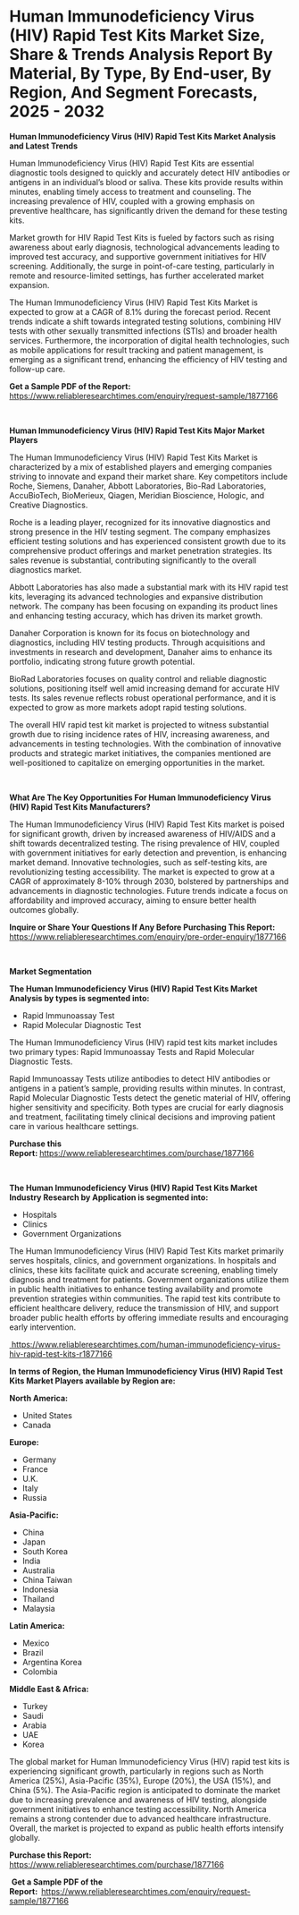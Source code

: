 <p><h1>Human Immunodeficiency Virus (HIV) Rapid Test Kits Market Size, Share & Trends Analysis Report By Material, By Type, By End-user, By Region, And Segment Forecasts, 2025 - 2032</h1></p><p><strong>Human Immunodeficiency Virus (HIV) Rapid Test Kits Market Analysis and Latest Trends</strong></p>
<p><p>Human Immunodeficiency Virus (HIV) Rapid Test Kits are essential diagnostic tools designed to quickly and accurately detect HIV antibodies or antigens in an individual’s blood or saliva. These kits provide results within minutes, enabling timely access to treatment and counseling. The increasing prevalence of HIV, coupled with a growing emphasis on preventive healthcare, has significantly driven the demand for these testing kits.</p><p>Market growth for HIV Rapid Test Kits is fueled by factors such as rising awareness about early diagnosis, technological advancements leading to improved test accuracy, and supportive government initiatives for HIV screening. Additionally, the surge in point-of-care testing, particularly in remote and resource-limited settings, has further accelerated market expansion.</p><p>The Human Immunodeficiency Virus (HIV) Rapid Test Kits Market is expected to grow at a CAGR of 8.1% during the forecast period. Recent trends indicate a shift towards integrated testing solutions, combining HIV tests with other sexually transmitted infections (STIs) and broader health services. Furthermore, the incorporation of digital health technologies, such as mobile applications for result tracking and patient management, is emerging as a significant trend, enhancing the efficiency of HIV testing and follow-up care.</p></p>
<p><strong>Get a Sample PDF of the Report:&nbsp;</strong> <a href="https://www.reliableresearchtimes.com/enquiry/request-sample/1877166?utm_campaign=2657&utm_medium=2&utm_source=Github&utm_content=ia&utm_term=12042025&utm_id=human-immunodeficiency-virus-hiv-rapid-test-kits">https://www.reliableresearchtimes.com/enquiry/request-sample/1877166</a></p>
<p>&nbsp;</p>
<p><strong>Human Immunodeficiency Virus (HIV) Rapid Test Kits Major Market Players</strong></p>
<p><p>The Human Immunodeficiency Virus (HIV) Rapid Test Kits Market is characterized by a mix of established players and emerging companies striving to innovate and expand their market share. Key competitors include Roche, Siemens, Danaher, Abbott Laboratories, Bio-Rad Laboratories, AccuBioTech, BioMerieux, Qiagen, Meridian Bioscience, Hologic, and Creative Diagnostics.</p><p>Roche is a leading player, recognized for its innovative diagnostics and strong presence in the HIV testing segment. The company emphasizes efficient testing solutions and has experienced consistent growth due to its comprehensive product offerings and market penetration strategies. Its sales revenue is substantial, contributing significantly to the overall diagnostics market.</p><p>Abbott Laboratories has also made a substantial mark with its HIV rapid test kits, leveraging its advanced technologies and expansive distribution network. The company has been focusing on expanding its product lines and enhancing testing accuracy, which has driven its market growth.</p><p>Danaher Corporation is known for its focus on biotechnology and diagnostics, including HIV testing products. Through acquisitions and investments in research and development, Danaher aims to enhance its portfolio, indicating strong future growth potential.</p><p>BioRad Laboratories focuses on quality control and reliable diagnostic solutions, positioning itself well amid increasing demand for accurate HIV tests. Its sales revenue reflects robust operational performance, and it is expected to grow as more markets adopt rapid testing solutions.</p><p>The overall HIV rapid test kit market is projected to witness substantial growth due to rising incidence rates of HIV, increasing awareness, and advancements in testing technologies. With the combination of innovative products and strategic market initiatives, the companies mentioned are well-positioned to capitalize on emerging opportunities in the market.</p></p>
<p>&nbsp;</p>
<p><strong>What Are The Key Opportunities For Human Immunodeficiency Virus (HIV) Rapid Test Kits Manufacturers?</strong></p>
<p><p>The Human Immunodeficiency Virus (HIV) Rapid Test Kits market is poised for significant growth, driven by increased awareness of HIV/AIDS and a shift towards decentralized testing. The rising prevalence of HIV, coupled with government initiatives for early detection and prevention, is enhancing market demand. Innovative technologies, such as self-testing kits, are revolutionizing testing accessibility. The market is expected to grow at a CAGR of approximately 8-10% through 2030, bolstered by partnerships and advancements in diagnostic technologies. Future trends indicate a focus on affordability and improved accuracy, aiming to ensure better health outcomes globally.</p></p>
<p><strong>Inquire or Share Your Questions If Any Before Purchasing This Report:</strong> <a href="https://www.reliableresearchtimes.com/enquiry/pre-order-enquiry/1877166?utm_campaign=2657&utm_medium=2&utm_source=Github&utm_content=ia&utm_term=12042025&utm_id=human-immunodeficiency-virus-hiv-rapid-test-kits">https://www.reliableresearchtimes.com/enquiry/pre-order-enquiry/1877166</a></p>
<p>&nbsp;</p>
<p><strong>Market Segmentation</strong></p>
<p><strong>The Human Immunodeficiency Virus (HIV) Rapid Test Kits Market Analysis by types is segmented into:</strong></p>
<p><ul><li>Rapid Immunoassay Test</li><li>Rapid Molecular Diagnostic Test</li></ul></p>
<p><p>The Human Immunodeficiency Virus (HIV) rapid test kits market includes two primary types: Rapid Immunoassay Tests and Rapid Molecular Diagnostic Tests. </p><p>Rapid Immunoassay Tests utilize antibodies to detect HIV antibodies or antigens in a patient’s sample, providing results within minutes. In contrast, Rapid Molecular Diagnostic Tests detect the genetic material of HIV, offering higher sensitivity and specificity. Both types are crucial for early diagnosis and treatment, facilitating timely clinical decisions and improving patient care in various healthcare settings.</p></p>
<p><strong>Purchase this Report:&nbsp;</strong><a href="https://www.reliableresearchtimes.com/purchase/1877166?utm_campaign=2657&utm_medium=2&utm_source=Github&utm_content=ia&utm_term=12042025&utm_id=human-immunodeficiency-virus-hiv-rapid-test-kits">https://www.reliableresearchtimes.com/purchase/1877166</a></p>
<p>&nbsp;</p>
<p><strong>The Human Immunodeficiency Virus (HIV) Rapid Test Kits Market Industry Research by Application is segmented into:</strong></p>
<p><ul><li>Hospitals</li><li>Clinics</li><li>Government Organizations</li></ul></p>
<p><p>The Human Immunodeficiency Virus (HIV) Rapid Test Kits market primarily serves hospitals, clinics, and government organizations. In hospitals and clinics, these kits facilitate quick and accurate screening, enabling timely diagnosis and treatment for patients. Government organizations utilize them in public health initiatives to enhance testing availability and promote prevention strategies within communities. The rapid test kits contribute to efficient healthcare delivery, reduce the transmission of HIV, and support broader public health efforts by offering immediate results and encouraging early intervention.</p></p>
<p><a href="https://www.reliableresearchtimes.com/human-immunodeficiency-virus-hiv-rapid-test-kits-r1877166?utm_campaign=2657&utm_medium=2&utm_source=Github&utm_content=ia&utm_term=12042025&utm_id=human-immunodeficiency-virus-hiv-rapid-test-kits">&nbsp;https://www.reliableresearchtimes.com/human-immunodeficiency-virus-hiv-rapid-test-kits-r1877166</a></p>
<p><strong>In terms of Region, the Human Immunodeficiency Virus (HIV) Rapid Test Kits Market Players available by Region are:</strong></p>
<p>
    <p> <strong> North America: </strong>
        <ul>
            <li>United States</li>
            <li>Canada</li>
        </ul>
        </p> 
    <p> <strong> Europe: </strong>
        <ul>
            <li>Germany</li>
            <li>France</li>
            <li>U.K.</li>
            <li>Italy</li>
            <li>Russia</li>
        </ul>
        </p> 
    <p> <strong> Asia-Pacific: </strong>
        <ul>
            <li>China</li>
            <li>Japan</li>
            <li>South Korea</li>
            <li>India</li>
            <li>Australia</li>
            <li>China Taiwan</li>
            <li>Indonesia</li>
            <li>Thailand</li>
            <li>Malaysia</li>
        </ul>
        </p> 
    <p> <strong> Latin America: </strong>
        <ul>
            <li>Mexico</li>
            <li>Brazil</li>
            <li>Argentina Korea</li>
            <li>Colombia</li>
        </ul>
        </p> 
    <p> <strong> Middle East & Africa: </strong>
        <ul>
            <li>Turkey</li>
            <li>Saudi</li>
            <li>Arabia</li>
            <li>UAE</li>
            <li>Korea</li>
        </ul>
    </p>
    </p>
<p><p>The global market for Human Immunodeficiency Virus (HIV) rapid test kits is experiencing significant growth, particularly in regions such as North America (25%), Asia-Pacific (35%), Europe (20%), the USA (15%), and China (5%). The Asia-Pacific region is anticipated to dominate the market due to increasing prevalence and awareness of HIV testing, alongside government initiatives to enhance testing accessibility. North America remains a strong contender due to advanced healthcare infrastructure. Overall, the market is projected to expand as public health efforts intensify globally.</p></p>
<p><strong>Purchase this Report: </strong><a href="https://www.reliableresearchtimes.com/purchase/1877166?utm_campaign=2657&utm_medium=2&utm_source=Github&utm_content=ia&utm_term=12042025&utm_id=human-immunodeficiency-virus-hiv-rapid-test-kits">https://www.reliableresearchtimes.com/purchase/1877166</a></p>
<p>&nbsp;<strong>Get a Sample PDF of the Report:&nbsp;&nbsp;</strong><a href="https://www.reliableresearchtimes.com/enquiry/request-sample/1877166?utm_campaign=2657&utm_medium=2&utm_source=Github&utm_content=ia&utm_term=12042025&utm_id=human-immunodeficiency-virus-hiv-rapid-test-kits">https://www.reliableresearchtimes.com/enquiry/request-sample/1877166</a></p>
<p><strong></strong></p>
<p><p></p><p></p><p></p></p>